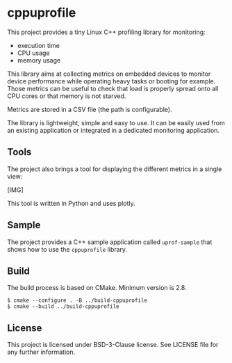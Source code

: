 # cppuprofile

This project provides a tiny Linux C++ profiling library for monitoring:
* execution time
* CPU usage
* memory usage

This library aims at collecting metrics on embedded devices to monitor device
performance while operating heavy tasks or booting for example. Those metrics can 
be useful to check that load is properly spread onto all CPU cores or 
that memory is not starved.

Metrics are stored in a CSV file (the path is configurable).

The library is lightweight, simple and easy to use. It can be easily used from an existing
application or integrated in a dedicated monitoring application.

## Tools

The project also brings a tool for displaying the different metrics in
a single view:

[IMG]

This tool is written in Python and uses plotly.

## Sample

The project provides a C++ sample application called `uprof-sample` 
that shows how to use the `cppuprofile` library.

## Build

The build process is based on CMake. Minimum version is 2.8.

```commandline
$ cmake --configure . -B ../build-cppuprofile
$ cmake --build ../build-cppuprofile
```

## License

This project is licensed under BSD-3-Clause license. See LICENSE file for any further information.
